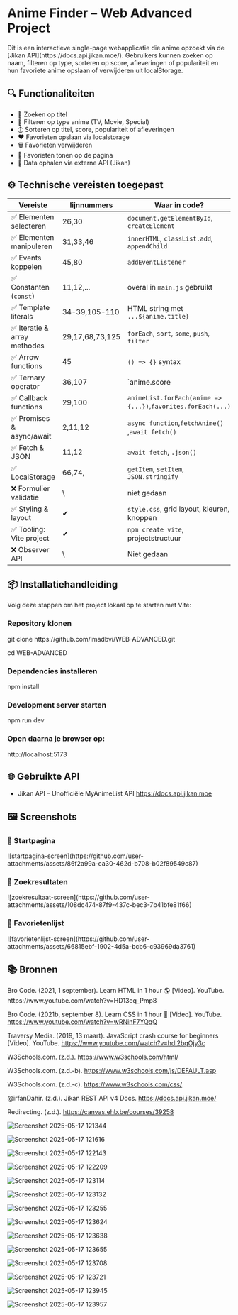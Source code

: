 <h1>Anime Finder – Web Advanced Project</h1>

<p>Dit is een interactieve single-page webapplicatie die anime opzoekt via de [Jikan API](https://docs.api.jikan.moe/).  
Gebruikers kunnen zoeken op naam, filteren op type, sorteren op score, afleveringen of populariteit en hun favoriete anime opslaan of verwijderen uit localStorage.</p>


<h2>🔍 Functionaliteiten</h2>

- 🔎 Zoeken op titel
- 🧩 Filteren op type anime (TV, Movie, Special)
- ↕️ Sorteren op titel, score, populariteit of afleveringen
- ❤️ Favorieten opslaan via localstorage
- 🗑️ Favorieten verwijderen
- 📄 Favorieten tonen op de pagina
- 🔁 Data ophalen via externe API (Jikan)



<h2>⚙️ Technische vereisten toegepast</h2>

| Vereiste                         | lijnnummers    | Waar in code?                                  
|----------------------------------|----------------|------------------------------------------------
| ✅ Elementen selecteren          |26,30          | `document.getElementById`, `createElement`     
| ✅ Elementen manipuleren         |31,33,46       | `innerHTML`, `classList.add`, `appendChild`    
| ✅ Events koppelen               |45,80          | `addEventListener`                   
| ✅ Constanten (`const`)          |11,12,...      | overal in `main.js` gebruikt                   
| ✅ Template literals             |34-39,105-110  | HTML string met `...${anime.title}`                            
| ✅ Iteratie & array methodes     |29,17,68,73,125| `forEach`, `sort`, `some`, `push`, `filter`    
| ✅ Arrow functions               |45             | `() => {}` syntax                    
| ✅ Ternary operator              |36,107         | `anime.score || "Geen score"`                  
| ✅ Callback functions            |29,100         | `animeList.forEach(anime => {...})`,`favorites.forEach(...) `          
| ✅ Promises & async/await        |2,11,12        | `async function`,`fetchAnime()` ,`await fetch()`
| ✅ Fetch & JSON                  |11,12          | `await fetch`, `.json()`                    
| ✅ LocalStorage                  |66,74,         | `getItem`, `setItem`, `JSON.stringify`                 
| ❌ Formulier validatie           | \              | niet gedaan                                    
| ✅ Styling & layout              | ✔             | `style.css`, grid layout, kleuren, knoppen     
| ✅ Tooling: Vite project         | ✔             | `npm create vite`, projectstructuur            
| ❌ Observer API                  | \              | Niet gedaan                                    


<h2>📦 Installatiehandleiding</h2>

Volg deze stappen om het project lokaal op te starten met Vite:
<h3>Repository klonen</h3>
git clone https://github.com/imadbvi/WEB-ADVANCED.git

cd WEB-ADVANCED
<h3>Dependencies installeren</h3>
npm install
<h3>Development server starten</h3>
npm run dev
<h3>Open daarna je browser op:</h3>
http://localhost:5173

<h2>🌐 Gebruikte API</h2>

 - Jikan API – Unofficiële MyAnimeList API
     https://docs.api.jikan.moe

 <h2>🖼️ Screenshots</h2>
   <h3>🔹 Startpagina</h3>
   ![startpagina-screen](https://github.com/user-attachments/assets/86f2a99a-ca30-462d-b708-b02f89549c87)

   <h3>🔹 Zoekresultaten</h3>
   ![zoekresultaat-screen](https://github.com/user-attachments/assets/108dc474-87f9-437c-bec3-7b41bfe81f66)

   <h3>🔹 Favorietenlijst</h3> 
   ![favorietenlijst-screen](https://github.com/user-attachments/assets/66815ebf-1902-4d5a-bcb6-c93969da3761)


 <h2>📚 Bronnen</h2>
 Bro Code. (2021, 1 september). Learn HTML in 1 hour 🌎 [Video]. YouTube. https://www.youtube.com/watch?v=HD13eq_Pmp8
 
 Bro Code. (2021b, september 8). Learn CSS in 1 hour 🎨 [Video]. YouTube. https://www.youtube.com/watch?v=wRNinF7YQqQ
 
 Traversy Media. (2019, 13 maart). JavaScript crash course for beginners [Video]. YouTube. https://www.youtube.com/watch?v=hdI2bqOjy3c
 
 W3Schools.com. (z.d.). https://www.w3schools.com/html/
 
 W3Schools.com. (z.d.-b). https://www.w3schools.com/js/DEFAULT.asp
 
 W3Schools.com. (z.d.-c). https://www.w3schools.com/css/
 
 @irfanDahir. (z.d.). Jikan REST API v4 Docs. https://docs.api.jikan.moe/
 
 Redirecting. (z.d.). https://canvas.ehb.be/courses/39258
 
 ![Screenshot 2025-05-17 121344](https://github.com/user-attachments/assets/38831c73-5ac0-4d4f-950a-cca0b52a1e48)
 
 ![Screenshot 2025-05-17 121616](https://github.com/user-attachments/assets/de308374-8efc-4644-8dbf-306d2d72ff0d)
 
 ![Screenshot 2025-05-17 122143](https://github.com/user-attachments/assets/d72a56d0-fd06-49b0-b339-440d5ee878cc)
 
 ![Screenshot 2025-05-17 122209](https://github.com/user-attachments/assets/52791e76-73fc-41e5-bedf-2b97af8babfd)

 ![Screenshot 2025-05-17 123114](https://github.com/user-attachments/assets/a6fa6946-67ce-433e-a4fd-e2090b1a40d7)

 ![Screenshot 2025-05-17 123132](https://github.com/user-attachments/assets/26ef28ed-7771-4bbc-94b4-7fe440613aa8)

 ![Screenshot 2025-05-17 123255](https://github.com/user-attachments/assets/8cb5ffad-e964-4727-b247-542e3da150af)

![Screenshot 2025-05-17 123624](https://github.com/user-attachments/assets/e4a064e9-7569-4a2d-9f6c-0eef9ea49886)

![Screenshot 2025-05-17 123638](https://github.com/user-attachments/assets/29b14b2d-1dcf-4c4f-9536-11ade7d4d78a)

![Screenshot 2025-05-17 123655](https://github.com/user-attachments/assets/8293cf85-8466-4a75-b4ac-f964ee96d822)

![Screenshot 2025-05-17 123708](https://github.com/user-attachments/assets/7fd6b361-5596-441b-83e5-5a968761ca81)

![Screenshot 2025-05-17 123721](https://github.com/user-attachments/assets/7f5dafae-bac6-4522-8dc5-723f6afddd61)

![Screenshot 2025-05-17 123945](https://github.com/user-attachments/assets/f78f93bc-5cfa-4d89-b954-26cba6cd0a5e)

![Screenshot 2025-05-17 123957](https://github.com/user-attachments/assets/30a3d4fe-3f5a-4078-a72f-7ee091e63330)













